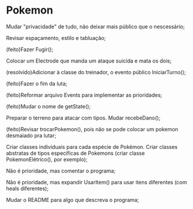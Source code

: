 # Pokemon

Mudar "privacidade" de tudo, não deixar mais público que o nescessário;

Revisar espaçamento, estilo e tabluação;

(feito)Fazer Fugir();

Colocar um Electrode que manda um ataque suicída e mata os dois;

(resolvido)Adicionar à classe do treinador, o evento público IniciarTurno();

(feito)Fazer o fim da luta;

(feito)Reformar arquivo Events para implementar as prioridades;

(feito)Mudar o nome de getState();

Preparar o terreno para atacar com tipos.
Mudar recebeDano();

(feito)Revisar trocarPokemon(), pois não se pode colocar um pokemon desmaiado pra lutar;

Criar classes individuais para cada espécie de Pokémon.
Criar classes abstratas de tipos específicas de Pokemons (criar classe PokemonElétrico(), por exemplo);

Não é prioridade, mas comentar o programa;

Não é prioridade, mas expandir UsarItem() para usar itens diferentes (com heals diferentes);

Mudar o README para algo que descreva o programa;
